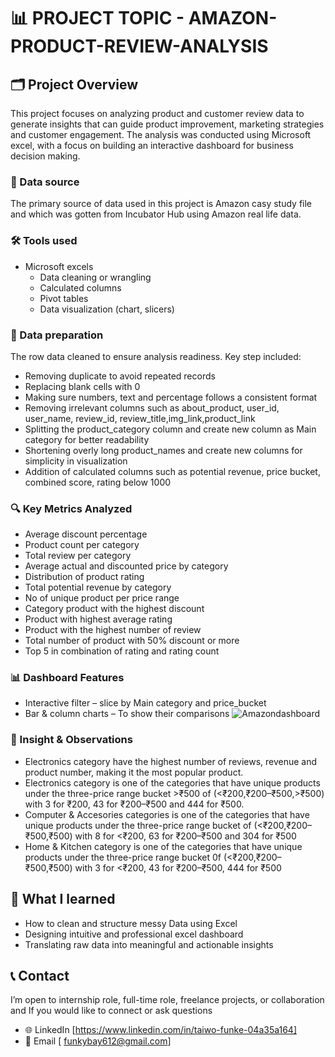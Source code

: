#  📊 PROJECT TOPIC - AMAZON-PRODUCT-REVIEW-ANALYSIS

## 🗂 Project Overview
This project focuses on analyzing product and customer review data to generate insights that can guide product improvement, marketing strategies and customer engagement. The analysis was conducted using Microsoft excel, with a focus on building an interactive dashboard for business decision making.

### 📎 Data source
The primary source of data used in this project is Amazon casy study file and which was gotten from Incubator Hub using Amazon real life data.

### 🛠 Tools used
- Microsoft excels
  - Data cleaning or wrangling
  - Calculated columns
  - Pivot tables
  - Data visualization (chart, slicers)
    
### 🎯 Data preparation
The row data cleaned to ensure analysis readiness. Key step included:
-	Removing duplicate to avoid repeated records
-	Replacing blank cells with 0
-	Making sure numbers, text and percentage follows a consistent format
-	Removing irrelevant columns such as about_product, user_id, user_name, review_id, review_title,img_link,product_link
-	Splitting the product_category column and create new column as Main category for better readability
-	Shortening overly long product_names and create new columns for simplicity in visualization
-	Addition of calculated columns such as potential revenue, price bucket, combined score, rating below 1000
  
### 🔍 Key Metrics Analyzed
-	Average discount percentage
-	Product count per category
-	Total review per category
-	Average actual and discounted price by category
-	Distribution of product rating
-	Total potential revenue by category
-	No of unique product per price range
-	Category product with the highest discount
-	Product with highest average rating
-	Product with the highest number of review
-	Total number of product with 50% discount or more
-	Top 5 in combination of rating and rating count
  
### 📊 Dashboard Features
-	Interactive filter – slice by Main category and price_bucket
-	Bar & column charts – To show their comparisons
  ![Amazondashboard](https://github.com/user-attachments/assets/351baaf1-58dc-442c-8e6b-2e2820dc0c78)

### 🧠 Insight & Observations
- Electronics category have the highest number of reviews, revenue and product number, making it the most popular product.
- Electronics category is one of the categories that have unique products under the three-price range bucket >₹500 of (<₹200,₹200–₹500,>₹500) with 3 for ₹200, 43 for ₹200–₹500 and 444 for ₹500.
- Computer & Accesories categories is one of the categories that have unique products under the three-price range bucket of (<₹200,₹200–₹500,₹500) with 8 for <₹200, 63 for ₹200–₹500 and 304 for ₹500
- Home & Kitchen category is one of the categories that have unique products under the three-price range bucket 0f (<₹200,₹200–₹500,₹500) with 3 for <₹200, 43 for ₹200–₹500, 444 for ₹500

## 📝 What I learned
-	How to clean and structure messy Data using Excel
-	Designing intuitive and professional excel dashboard
-	Translating raw data into meaningful and actionable insights

## 📞 Contact
I’m open to internship role, full-time role, freelance projects, or collaboration and If you would like to connect or ask questions
-	🌐 LinkedIn [https://www.linkedin.com/in/taiwo-funke-04a35a164]
-	📧 Email [ funkybay612@gmail.com]

